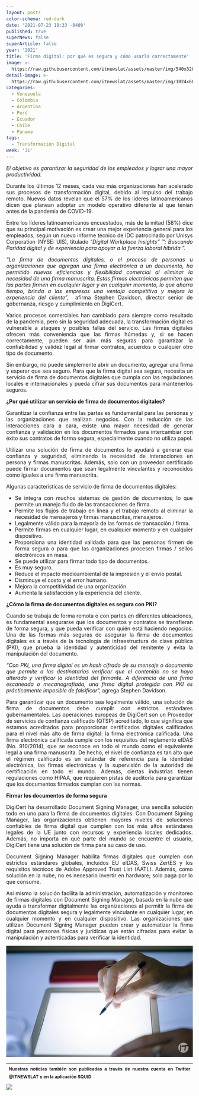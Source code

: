 ```yaml
---
layout: posts
color-schema: red-dark
date: '2021-07-23 10:33 -0400'
published: true
superNews: false
superArticle: false
year: '2021'
title: 'Firma digital: por qué es segura y cómo usarla correctamente'
image: >-
  https://raw.githubusercontent.com/itnewslat/assets/master/img/540x320/Firma-Electronica-p.jpg
detail-image: >-
  https://raw.githubusercontent.com/itnewslat/assets/master/img/1024x680/Firma-Electronica-g.jpg
categories:
  - Venezuela
  - Colombia
  - Argentina
  - Perú
  - Ecuador
  - Chile
  - Panama
tags:
  - Transformación Digital
week: '31'
---
```

<p style="text-align: justify;"><em>El objetivo es garantizar la seguridad de los empleados y lograr una mayor productividad.</em></p>
<p style="text-align: justify;">Durante los últimos 12 meses, cada vez más organizaciones han acelerado sus procesos de transformación digital, debido al impulso del trabajo remoto. Nuevos datos revelan que el 57% de los líderes latinoamericanos dicen que planean adoptar un modelo operativo diferente al que tenían antes de la pandemia de COVID-19.</p>
<p style="text-align: justify;">Entre los líderes latinoamericanos encuestados, más de la mitad (58%) dice que su principal motivación es crear una mejor experiencia general para los empleados, según un nuevo informe técnico de IDC patrocinado por Unisys Corporation (NYSE: UIS), titulado “<em>Digital Workplace Insights” ™: Buscando Paridad digital y de experiencia para apoyar a la fuerza laboral híbrida ”.</em></p>
<p style="text-align: justify;"><em>“La firma de documentos digitales, o el proceso de personas u organizaciones que agregan una firma electrónica a un documento, ha permitido nuevas eficiencias y flexibilidad comercial al eliminar la necesidad de una firma manuscrita. Estas firmas electrónicas permiten que las partes firmen en cualquier lugar y en cualquier momento, lo que ahorra tiempo, brinda a las empresas una ventaja competitiva y mejora la experiencia del cliente”,</em>  afirma Stephen Davidson, director senior de gobernanza, riesgo y cumplimiento en DigiCert.</p>
<p style="text-align: justify;">Varios procesos comerciales han cambiado para siempre como resultado de la pandemia, pero sin la seguridad adecuada, la transformación digital es vulnerable a ataques y posibles fallas del servicio. Las firmas digitales ofrecen más conveniencia que las firmas húmedas y, si se hacen correctamente, pueden ser aún más seguras para garantizar la confiabilidad y validez legal al firmar contratos, acuerdos o cualquier otro tipo de documento.</p>
<p style="text-align: justify;">Sin embargo, no puede simplemente abrir un documento, agregar una firma y esperar que sea seguro. Para que la firma digital sea segura, necesita un servicio de firma de documentos digitales que cumpla con las regulaciones locales e internacionales y pueda cifrar sus documentos para mantenerlos seguros.</p>
<p style="text-align: justify;"><strong>¿Por qué utilizar un servicio de firma de documentos digitales?</strong></p>
<p style="text-align: justify;">Garantizar la confianza entre las partes es fundamental para las personas y las organizaciones que realizan negocios. Con la reducción de las interacciones cara a cara, existe una mayor necesidad de generar confianza y validación en los documentos firmados para intercambiar con éxito sus contratos de forma segura, especialmente cuando no utiliza papel.</p>
<p style="text-align: justify;">Utilizar una solución de firma de documentos lo ayudará a generar esa confianza y seguridad, eliminando la necesidad de interacciones en persona y firmas manuscritas. Además, solo con un proveedor certificado puede firmar documentos que sean legalmente vinculantes y reconocidos como iguales a una firma manuscrita.</p>
<p style="text-align: justify;">Algunas caracteristicas de servicio de firma de documentos digitales:</p>

<ul style="list-style-type: disc; text-align: justify;">
	<li>Se integra con muchos sistemas de gestión de documentos, lo que permite un manejo fluido de las transacciones de firma.</li>
	<li>Permite los flujos de trabajo en línea y el trabajo remoto al eliminar la necesidad de mensajeros y firmas manuscritas, mensajeros.</li>
	<li>Legalmente válido para la mayoría de las formas de transacción / firma.</li>
	<li>Permite firmas en cualquier lugar, en cualquier momento y en cualquier dispositivo.</li>
	<li>Proporciona una identidad validada para que las personas firmen de forma segura o para que las organizaciones procesen firmas / sellos electrónicos en masa.</li>
	<li>Se puede utilizar para firmar todo tipo de documentos.</li>
	<li>Es muy seguro.</li>
	<li>Reduce el impacto medioambiental de la impresión y el envío postal.</li>
	<li>Disminuye el costo y el error humano.</li>
	<li>Mejora la competitividad de una organización.</li>
	<li>Aumenta la satisfacción y la experiencia del cliente.</li>
</ul>
<p style="text-align: justify;"><strong>¿Cómo la firma de documentos digitales es segura con PKI?</strong></p>
<p style="text-align: justify;">Cuando se trabaja de forma remota o con partes en diferentes ubicaciones, es fundamental asegurarse que los documentos y contratos se transfieran de forma segura, y que pueda verificar con quién está haciendo negocios. Una de las formas más seguras de asegurar la firma de documentos digitales es a través de la tecnología de infraestructura de clave pública (PKI), que prueba la identidad y autenticidad del remitente y evita la manipulación del documento.</p>
<p style="text-align: justify;"><em>“Con PKI, una firma digital es un hash cifrado de su mensaje o documento que permite a los destinatarios verificar que el contenido no se haya alterado y verificar la identidad del firmante. A diferencia de una firma escaneada o mecanografiada, una firma digital protegida con PKI es prácticamente imposible de falsificar</em>”, agrega Stephen Davidson.</p>
<p style="text-align: justify;">Para garantizar que un documento sea legalmente válido, una solución de firma de documentos debe cumplir con estrictos estándares gubernamentales. Las operaciones europeas de DigiCert son un Proveedor de servicios de confianza calificado (QTSP) acreditado, lo que significa que estamos acreditados para proporcionar certificados digitales calificados para el nivel más alto de firma digital: la firma electrónica calificada. Una firma electrónica calificada cumple con los requisitos del reglamento eIDAS (No. 910/2014), que se reconoce en todo el mundo como el equivalente legal a una firma manuscrita. De hecho, el nivel de confianza es tan alto que el régimen calificado es un estándar de referencia para la identidad electrónica, las firmas electrónicas y la supervisión de la autoridad de certificación en todo el mundo. Además, ciertas industrias tienen regulaciones como HIPAA, que requieren pistas de auditoría para garantizar que los documentos firmados cumplan con las normas.</p>
<p style="text-align: justify;"><strong>Firmar los documentos de forma segura</strong></p>
<p style="text-align: justify;">DigiCert ha desarrollado Document Signing Manager, una sencilla solución todo en uno para la firma de documentos digitales. Con Document Signing Manager, las organizaciones obtienen mayores niveles de soluciones confiables de firma digital que cumplen con los más altos estándares legales de la UE junto con recursos y experiencia locales dedicados. Además, no importa en qué parte del mundo se encuentre el usuario, DigiCert tiene una solución de firma para su caso de uso.</p>
<p style="text-align: justify;">Document Signing Manager habilita firmas digitales que cumplen con estrictos estándares globales, incluidos EU eIDAS, Swiss ZertES y los requisitos técnicos de Adobe Approved Trust List (AATL). Además, como solución en la nube, no es necesario invertir en hardware; solo paga por lo que consume.</p>
<p style="text-align: justify;">Asi mismo la solución facilita la administración, automatización y monitoreo de firmas digitales con Document Signing Manager, basada en la nube que ayuda a transformar digitalmente las organizaciones al permitir la firma de documentos digitales segura y legalmente vinculante en cualquier lugar, en cualquier momento y en cualquier dispositivo. Las organizaciones que utilizan Document Signing Manager pueden crear y automatizar la firma digital para personas físicas y jurídicas que están cifradas para evitar la manipulación y autenticadas para verificar la identidad.</p>

![](https://raw.githubusercontent.com/itnewslat/assets/master/img/540x320/Firma-Electronica-p.jpg)

<table style="height: 42px;" width="569">
<tbody>
<tr>
<td style="text-align: justify;"><sub><strong>Nuestras noticias también son publicadas a través de nuestra cuenta en Twitter <a href="https://twitter.com/itnewslat?lang=es">@ITNEWSLAT</a> y en la aplicación <a href="https://squidapp.co/en/">SQUID</a></strong></sub></td>
</tr>
</tbody>
</table>

<img src="https://tracker.metricool.com/c3po.jpg?hash=56f88a41e39ab42c063cc51676587a04"/>